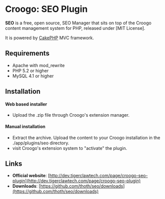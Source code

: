 # Croogo: SEO Plugin

**SEO** is a free, open source, SEO Manager that sits on top of the Croogo content management system for PHP, released under [MIT License].

It is powered by [CakePHP](http://cakephp.org) MVC framework.

## Requirements
  * Apache with mod_rewrite
  * PHP 5.2 or higher
  * MySQL 4.1 or higher

## Installation

#### Web based installer

  * Upload the .zip file through Croogo's extension manager.

#### Manual installation

  * Extract the archive. Upload the content to your Croogo installation in the ./app/plugins/seo directory.
  * visit Croogo's extension system to "activate" the plugin.

## Links

  * **Official website**: [http://dev.tigerclawtech.com/page/croogo-seo-plugin](http://dev.tigerclawtech.com/page/croogo-seo-plugin)
  * **Downloads**: [https://github.com/thoth/seo/downloads](https://github.com/thoth/seo/downloads)
  